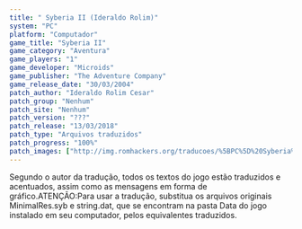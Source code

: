 ```yaml
---
title: " Syberia II (Ideraldo Rolim)"
system: "PC"
platform: "Computador"
game_title: "Syberia II"
game_category: "Aventura"
game_players: "1"
game_developer: "Microids"
game_publisher: "The Adventure Company"
game_release_date: "30/03/2004"
patch_author: "Ideraldo Rolim Cesar"
patch_group: "Nenhum"
patch_site: "Nenhum"
patch_version: "???"
patch_release: "13/03/2018"
patch_type: "Arquivos traduzidos"
patch_progress: "100%"
patch_images: ["http://img.romhackers.org/traducoes/%5BPC%5D%20Syberia%20II%20-%20Ideraldo%20Rolim%20-%201.jpg","http://img.romhackers.org/traducoes/%5BPC%5D%20Syberia%20II%20-%20Ideraldo%20Rolim%20-%202.jpg","http://img.romhackers.org/traducoes/%5BPC%5D%20Syberia%20II%20-%20Ideraldo%20Rolim%20-%203.jpg"]
---
```

Segundo o autor da tradução, todos os textos do jogo estão traduzidos e acentuados, assim como as mensagens em forma de gráfico.ATENÇÃO:Para usar a tradução, substitua os arquivos originais MinimalRes.syb e string.dat, que se encontram na pasta Data do jogo instalado em seu computador, pelos equivalentes traduzidos.